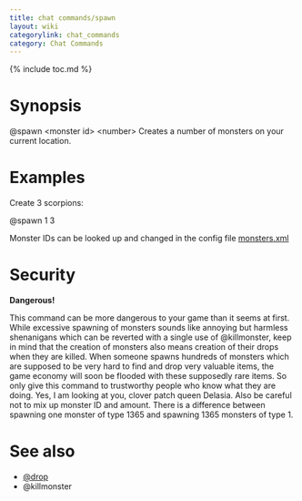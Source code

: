 ```yaml
---
title: chat commands/spawn
layout: wiki
categorylink: chat_commands
category: Chat Commands
---
```

{% include toc.md %}
#  Synopsis
  @spawn &lt;monster id&gt; &lt;number&gt;
Creates a number of monsters on your current location.

#  Examples

Create 3 scorpions:

  @spawn 1 3

Monster IDs can be looked up and changed in the config file [monsters.xml](../monsters.xml.html)

#  Security

**Dangerous!**

This command can be more dangerous to your game than it seems at first. While excessive spawning of monsters sounds like annoying but harmless shenanigans which can be reverted with a single use of @killmonster, keep in mind that the creation of monsters also means creation of their drops when they are killed. When someone spawns hundreds of monsters which are supposed to be very hard to find and drop very valuable items, the game economy will soon be flooded with these supposedly rare items. So only give this command to trustworthy people who know what they are doing. Yes, I am looking at you, clover patch queen Delasia. Also be careful not to mix up monster ID and amount. There is a difference between spawning one monster of type 1365 and spawning 1365 monsters of type 1.

#  See also
 * [@drop](drop.html)
 * \@killmonster

